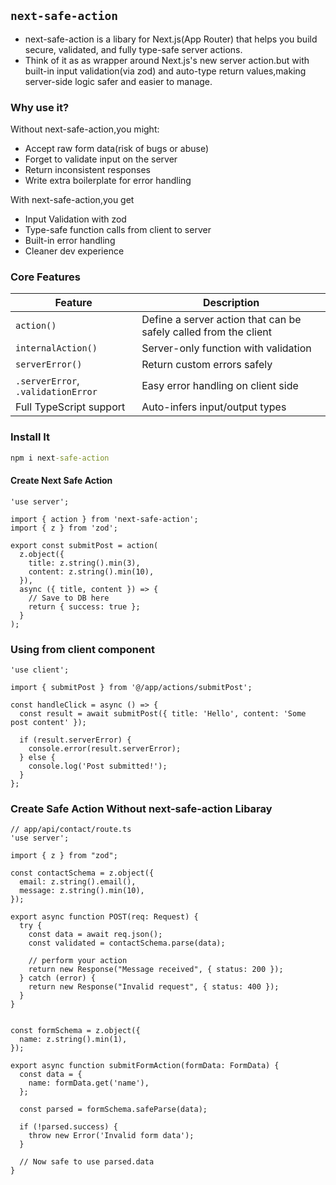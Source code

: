## `next-safe-action`

- next-safe-action is a libary for Next.js(App Router) that helps you build secure, validated, and fully type-safe server actions.
- Think of it as as wrapper around Next.js's new server action.but with built-in input validation(via zod) and auto-type return values,making server-side logic safer and easier to manage.



### Why use it?

Without next-safe-action,you might:

- Accept raw form data(risk of bugs or abuse)
- Forget to validate input on the server
- Return inconsistent responses
- Write extra boilerplate for error handling

With next-safe-action,you get

- Input Validation with zod
- Type-safe function calls from client to server
- Built-in error handling
- Cleaner dev experience



### Core Features

| Feature                            | Description                                                  |
| ---------------------------------- | ------------------------------------------------------------ |
| `action()`                         | Define a server action that can be safely called from the client |
| `internalAction()`                 | Server-only function with validation                         |
| `serverError()`                    | Return custom errors safely                                  |
| `.serverError`, `.validationError` | Easy error handling on client side                           |
| Full TypeScript support            | Auto-infers input/output types                               |



### Install It

```cmd
npm i next-safe-action
```



#### Create Next Safe Action

```react
'use server';

import { action } from 'next-safe-action';
import { z } from 'zod';

export const submitPost = action(
  z.object({
    title: z.string().min(3),
    content: z.string().min(10),
  }),
  async ({ title, content }) => {
    // Save to DB here
    return { success: true };
  }
);

```



### Using from client component

```react
'use client';

import { submitPost } from '@/app/actions/submitPost';

const handleClick = async () => {
  const result = await submitPost({ title: 'Hello', content: 'Some post content' });

  if (result.serverError) {
    console.error(result.serverError);
  } else {
    console.log('Post submitted!');
  }
};
```







### Create Safe Action Without next-safe-action Libaray

```react
// app/api/contact/route.ts
'use server';

import { z } from "zod";

const contactSchema = z.object({
  email: z.string().email(),
  message: z.string().min(10),
});

export async function POST(req: Request) {
  try {
    const data = await req.json();
    const validated = contactSchema.parse(data);

    // perform your action
    return new Response("Message received", { status: 200 });
  } catch (error) {
    return new Response("Invalid request", { status: 400 });
  }
}


const formSchema = z.object({
  name: z.string().min(1),
});

export async function submitFormAction(formData: FormData) {
  const data = {
    name: formData.get('name'),
  };

  const parsed = formSchema.safeParse(data);

  if (!parsed.success) {
    throw new Error('Invalid form data');
  }

  // Now safe to use parsed.data
}

```



